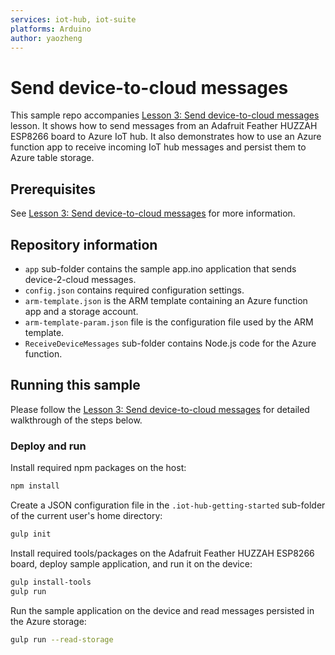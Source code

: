 ```yaml
---
services: iot-hub, iot-suite
platforms: Arduino
author: yaozheng
---
```



# Send device-to-cloud messages
This sample repo accompanies [Lesson 3: Send device-to-cloud messages]() lesson. It shows how to send messages from an Adafruit Feather HUZZAH ESP8266 board to Azure IoT hub. It also demonstrates how to use an Azure function app to receive incoming IoT hub messages and persist them to Azure table storage.

## Prerequisites
See [Lesson 3: Send device-to-cloud messages]() for more information.

## Repository information
- `app` sub-folder contains the sample app.ino application that sends device-2-cloud messages.
- `config.json` contains required configuration settings.
- `arm-template.json` is the ARM template containing an Azure function app and a storage account.
- `arm-template-param.json` file is the configuration file used by the ARM template.
- `ReceiveDeviceMessages` sub-folder contains Node.js code for the Azure function.

## Running this sample
Please follow the [Lesson 3: Send device-to-cloud messages]() for detailed walkthrough of the steps below.

### Deploy and run

Install required npm packages on the host:

```bash
npm install
```

Create a JSON configuration file in the `.iot-hub-getting-started` sub-folder of the current user's home directory:
  
```bash
gulp init
```

Install required tools/packages on the Adafruit Feather HUZZAH ESP8266 board, deploy sample application, and run it on the device:
  
```bash
gulp install-tools
gulp run
```

Run the sample application on the device and read messages persisted in the Azure storage:
  
```bash
gulp run --read-storage
```
